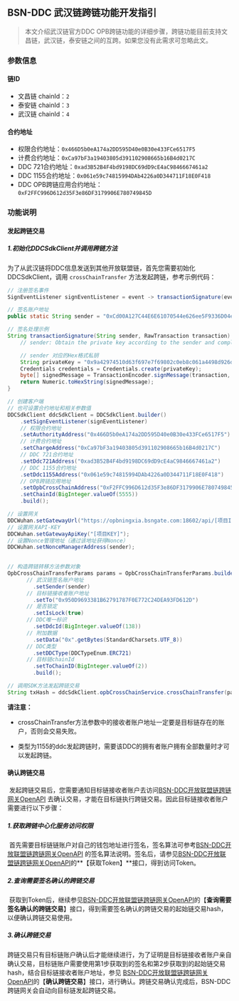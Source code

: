 ## BSN-DDC 武汉链跨链功能开发指引

> 本文介绍武汉链官方DDC OPB跨链功能的详细步骤，跨链功能目前支持文昌链，武汉链，泰安链之间的互跨。如果您没有此需求可忽略此文。



### 参数信息

  #### 链ID

  - 文昌链 chainId：`2`
  - 泰安链 chainId：`3`
  - 武汉链 chainId：`4`



#### 合约地址

  - 权限合约地址：`0x466D5b0eA174a2DD595D40e0B30e433FCe6517F5`
- 计费合约地址：`0xCa97bF3a19403805d391102908665b16B4d0217C`
- DDC 721合约地址：`0xad3B52B4F4bd9198DC69dD9cE4aC9846667461a2`
- DDC 1155合约地址：`0x061e59c74815994DAb4226a0D344711F18E0F418`
- DDC OPB跨链应用合约地址：`0xF2FFC996D612d35F3e86DF3179906E780749845D`



### 功能说明

#### 发起跨链交易


  ##### 1.初始化DDCSdkClient并调用跨链方法

​        为了从武汉链将DDC信息发送到其他开放联盟链，首先您需要初始化DDCSdkClient，调用 `crossChainTransfer` 方法发起跨链，参考示例代码：

  ``` java
  // 注册签名事件
  SignEventListener signEventListener = event -> transactionSignature(event.getSender(), event.getRawTransaction());
  
  // 签名账户地址
  public static String sender = "0xCd00A127C44E6E61070544e626ee5F9336D04e80";
  
  // 签名处理示例
  String transactionSignature(String sender, RawTransaction transaction) {
      // sender: Obtain the private key according to the sender and complete its signature
  
      // sender 对应的Hex格式私钥
      String privateKey = "0x9a42974510d63f697e7f69802c0eb8c061a4498d926d30505014ec1c9351202f";
      Credentials credentials = Credentials.create(privateKey);
      byte[] signedMessage = TransactionEncoder.signMessage(transaction, 5555, credentials);
      return Numeric.toHexString(signedMessage);
  }
  
  // 创建客户端
  // 也可设置合约地址和相关参数值
  DDCSdkClient ddcSdkClient = DDCSdkClient.builder()
      .setSignEventListener(signEventListener)
      // 权限合约地址
      .setAuthorityAddress("0x466D5b0eA174a2DD595D40e0B30e433FCe6517F5")
      // 计费合约地址
      .setChargeAddress("0xCa97bF3a19403805d391102908665b16B4d0217C")
      // DDC 721合约地址
      .setDdc721Address("0xad3B52B4F4bd9198DC69dD9cE4aC9846667461a2")
      // DDC 1155合约地址
      .setDdc1155Address("0x061e59c74815994DAb4226a0D344711F18E0F418")
      // OPB跨链应用地址
      .setOpbCrossChainAddress("0xF2FFC996D612d35F3e86DF3179906E780749845D") 
      .setChainId(BigInteger.valueOf(5555))
      .build();
  
  // 设置网关
  DDCWuhan.setGatewayUrl("https://opbningxia.bsngate.com:18602/api/[项目ID]/rpc");
  // 设置网关API-KEY
  DDCWuhan.setGatewayApiKey("[项目KEY]");
  // 设置Nonce管理地址（通过该地址获得Nonce）
  DDCWuhan.setNonceManagerAddress(sender);
      
  
  // 构造跨链转移方法参数对象
  OpbCrossChainTransferParams params = OpbCrossChainTransferParams.builder()
      	// 武汉链签名账户地址
          .setSender(sender) 
      	// 目标链接收者账户地址
          .setTo("0x950D9693381B62791787F0E772C24DEA93FD612D")    
      	// 是否锁定
          .setIsLock(true)     
      	// DDC唯一标识
          .setDdcId(BigInteger.valueOf(138))  
      	// 附加数据
          .setData("0x".getBytes(StandardCharsets.UTF_8))   
      	// DDC类型
          .setDDCType(DDCTypeEnum.ERC721)       
      	// 目标链chainId
          .setToChainID(BigInteger.valueOf(2))                     
          .build();
  
  // 调用SDK方法发起跨链交易
  String txHash = ddcSdkClient.opbCrossChainService.crossChainTransfer(params);
  ```

  **请注意：**

  - crossChainTransfer方法参数中的接收者账户地址一定要是目标链存在的账户，否则会交易失败。

  - 类型为1155的ddc发起跨链时，需要该DDC的拥有者账户拥有全部数量时才可以发起跨链。

    

#### 确认跨链交易

​        发起跨链交易后，您需要通知目标链接收者账户去访问[BSN-DDC开放联盟链跨链网关OpenAPI](BSN-DDC%E5%BC%80%E6%94%BE%E8%81%94%E7%9B%9F%E9%93%BE%E8%B7%A8%E9%93%BE%E7%BD%91%E5%85%B3OpenAPI.md) 去确认交易，才能在目标链执行跨链交易。因此目标链接收者账户需要进行以下步骤：

##### 1.获取跨链中心化服务访问权限

​        首先需要目标链链账户对自己的钱包地址进行签名，签名算法可参考[BSN-DDC开放联盟链跨链网关OpenAPI](BSN-DDC%E5%BC%80%E6%94%BE%E8%81%94%E7%9B%9F%E9%93%BE%E8%B7%A8%E9%93%BE%E7%BD%91%E5%85%B3OpenAPI.md) 的签名算法说明。签名后，请参见[BSN-DDC开放联盟链跨链网关OpenAPI](BSN-DDC%E5%BC%80%E6%94%BE%E8%81%94%E7%9B%9F%E9%93%BE%E8%B7%A8%E9%93%BE%E7%BD%91%E5%85%B3OpenAPI.md)的**【获取Token】**接口，得到访问Token。

  ##### 2.查询需要签名确认的跨链交易

​        获取到Token后，继续参见[BSN-DDC开放联盟链跨链网关OpenAPI](BSN-DDC%E5%BC%80%E6%94%BE%E8%81%94%E7%9B%9F%E9%93%BE%E8%B7%A8%E9%93%BE%E7%BD%91%E5%85%B3OpenAPI.md)的【**查询需要签名确认的跨链交易**】接口，得到需要签名确认的跨链交易的起始链交易hash，以便确认跨链交易使用。

  ##### 3.确认跨链交易

​        跨链交易只有目标链账户确认后才能继续进行，为了证明是目标链接收者账户亲自确认交易，目标链账户需要使用第1步获取到的签名和第2步获取到的起始链交易hash，结合目标链接收者账户地址，参见 [BSN-DDC开放联盟链跨链网关OpenAPI](BSN-DDC%E5%BC%80%E6%94%BE%E8%81%94%E7%9B%9F%E9%93%BE%E8%B7%A8%E9%93%BE%E7%BD%91%E5%85%B3OpenAPI.md)的【**确认跨链交易**】接口，进行确认。跨链交易确认完成后，BSN-DDC跨链网关会自动向目标链发起跨链交易。



